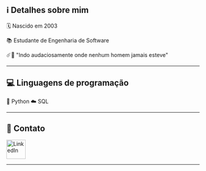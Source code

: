 ## ℹ️ Detalhes sobre mim

🗓️ Nascido em 2003

📚 Estudante de Engenharia de Software 

☄️🚀 "Indo audaciosamente onde nenhum homem jamais esteve"

---

## 💻 Linguagens de programação

🐍 Python
☁️ SQL

---

## 📱 Contato

[<img src="https://img.icons8.com/color/48/000000/linkedin.png" alt="LinkedIn" width="50"/>]( https://www.linkedin.com/in/caio-augusto-montes-da-cunha-32b328365/)

---
